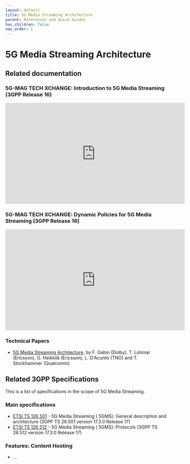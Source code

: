 ```yaml
---
layout: default
title: 5G Media Streaming Architecture
parent: References and Quick Guides
has_children: false
nav_order: 1
---
```


# 5G Media Streaming Architecture

## Related documentation

### 5G-MAG TECH XCHANGE: Introduction to 5G Media Streaming (3GPP Release 16)
<iframe width="560" height="315" src="https://www.youtube.com/embed/GTfHnrdi_-g?si=FuLHf0FrQ1wSccMI" title="YouTube video player" frameborder="0" allow="accelerometer; autoplay; clipboard-write; encrypted-media; gyroscope; picture-in-picture; web-share" referrerpolicy="strict-origin-when-cross-origin" allowfullscreen></iframe>

### 5G-MAG TECH XCHANGE: Dynamic Policies for 5G Media Streaming (3GPP Release 16)
<iframe width="560" height="315" src="https://www.youtube.com/embed/cspJzBuBeU0?si=lw3_nDZKXA_Mz79p" title="YouTube video player" frameborder="0" allow="accelerometer; autoplay; clipboard-write; encrypted-media; gyroscope; picture-in-picture; web-share" referrerpolicy="strict-origin-when-cross-origin" allowfullscreen></iframe>

### Technical Papers
* [5G Media Streaming Architecture](https://www.ibc.org/download?ac=10428), by F. Gabin (Dolby), T. Lohmar (Ericsson), G. Heikkilä (Ericsson), L. D'Acunto (TNO) and T. Stockhammer (Qualcomm)

## Related 3GPP Specifications

This is a list of specifications in the scope of 5G Media Streaming.

### Main specifications
* [ETSI TS 126 501](https://portal.etsi.org/webapp/workprogram/Report_WorkItem.asp?WKI_ID=67203) - 5G Media Streaming (
  5GMS): General description and architecture (3GPP TS 26.501 version 17.3.0 Release 17)
* [ETSI TS 126 512](https://portal.etsi.org/webapp/workprogram/Report_WorkItem.asp?WKI_ID=67679) - 5G Media Streaming (
  5GMS): Protocols (3GPP TS 26.512 version 17.3.0 Release 17)

### Features: Content Hosting
- ...

